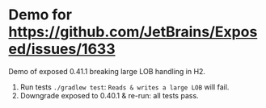 # Demo for https://github.com/JetBrains/Exposed/issues/1633

Demo of exposed 0.41.1 breaking large LOB handling in H2.

1. Run tests `./gradlew test`: `Reads & writes a large LOB` will fail.
2. Downgrade exposed to 0.40.1 & re-run: all tests pass.
